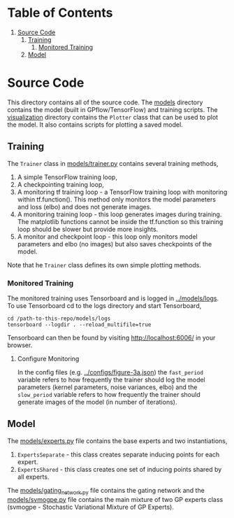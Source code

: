 
# Table of Contents

1.  [Source Code](#org8534190)
    1.  [Training](#orgba9da87)
        1.  [Monitored Training](#org19b7d6b)
    2.  [Model](#org36aac18)


<a id="org8534190"></a>

# Source Code

This directory contains all of the source code.
The [models](./models) directory contains the model (built in GPflow/TensorFlow) and training scripts.
The [visualization](./visualization) directory contains the `Plotter` class that can be used to plot
the model. It also contains scripts for plotting a saved model.


<a id="orgba9da87"></a>

## Training

The `Trainer` class in [models/trainer.py](./models/trainer.py) contains several training methods,

1.  A simple TensorFlow training loop,
2.  A checkpointing training loop,
3.  A monitoring tf training loop - a TensorFlow training loop with monitoring within tf.function().
    This method only monitors the model parameters and loss (elbo) and does not generate images.
4.  A monitoring training loop - this loop generates images during training. The matplotlib functions
    cannot be inside the tf.function so this training loop should be slower but provide more insights.
5.  A monitor and checkpoint loop - this loop only monitors model parameters and elbo (no images)
    but also saves checkpoints of the model.

Note that he `Trainer` class defines its own simple plotting methods.


<a id="org19b7d6b"></a>

### Monitored Training

The monitored training uses Tensorboard and is logged in [../models/logs](../models/logs).
To use Tensorboard cd to the logs directory and start Tensorboard,

    cd /path-to-this-repo/models/logs
    tensorboard --logdir . --reload_multifile=true

Tensorboard can then be found by visiting <http://localhost:6006/> in your browser.

1.  Configure Monitoring

    In the config files (e.g. [../configs/figure-3a.json](../configs/figure-3a.json)) the `fast_period` variable
    refers to how frequently the trainer should log the model parameters
    (kernel parameters, noise variances, elbo) and the `slow_period` variable
    refers to how frequently the trainer should generate images of the model (in number of iterations).


<a id="org36aac18"></a>

## Model

The [models/experts.py](./models/experts.py) file contains the base experts and two instantiations,

1.  `ExpertsSeparate` - this class creates separate inducing points for each expert.
2.  `ExpertsShared` - this class creates one set of inducing points shared by all experts.

The [models/gating<sub>network.py</sub>](./models/gating_network.py) file contains the gating network and the [models/svmogpe.py](./models/svmogpe.py) file
contains the main mixture of two GP experts class (svmogpe - Stochastic Variational Mixture of GP Experts).

